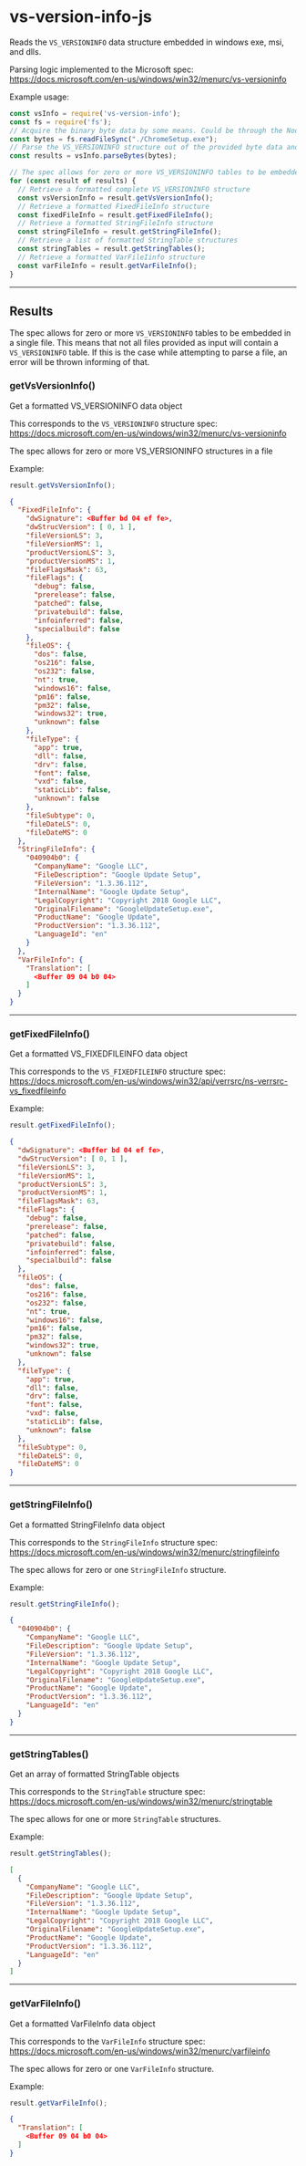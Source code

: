 # vs-version-info-js

Reads the `VS_VERSIONINFO` data structure embedded in windows exe, msi, and dlls.

Parsing logic implemented to the Microsoft spec: https://docs.microsoft.com/en-us/windows/win32/menurc/vs-versioninfo

Example usage:
```js
const vsInfo = require('vs-version-info');
const fs = require('fs');
// Acquire the binary byte data by some means. Could be through the NodeJS fs module, or the HTML5 FileReader
const bytes = fs.readFileSync("./ChromeSetup.exe");
// Parse the VS_VERSIONINFO structure out of the provided byte data and store the results
const results = vsInfo.parseBytes(bytes);

// The spec allows for zero or more VS_VERSIONINFO tables to be embedded in a single file
for (const result of results) {
  // Retrieve a formatted complete VS_VERSIONINFO structure
  const vsVersionInfo = result.getVsVersionInfo();
  // Retrieve a formatted FixedFileInfo structure
  const fixedFileInfo = result.getFixedFileInfo();
  // Retrieve a formatted StringFileInfo structure
  const stringFileInfo = result.getStringFileInfo();
  // Retrieve a list of formatted StringTable structures
  const stringTables = result.getStringTables();
  // Retrieve a formatted VarFileIinfo structure
  const varFileInfo = result.getVarFileInfo();
}
```
___
## Results
The spec allows for zero or more `VS_VERSIONINFO` tables to be embedded in a single file. This means that not all files provided as input will contain a `VS_VERSIONINFO` table. If this is the case while attempting to parse a file, an error will be thrown informing of that.

### getVsVersionInfo()
Get a formatted VS_VERSIONINFO data object

This corresponds to the `VS_VERSIONINFO` structure spec: https://docs.microsoft.com/en-us/windows/win32/menurc/vs-versioninfo

The spec allows for zero or more VS_VERSIONINFO structures in a file

Example:
```js
result.getVsVersionInfo();
```
```json
{
  "FixedFileInfo": {
    "dwSignature": <Buffer bd 04 ef fe>,
    "dwStrucVersion": [ 0, 1 ],
    "fileVersionLS": 3,
    "fileVersionMS": 1,
    "productVersionLS": 3,
    "productVersionMS": 1,
    "fileFlagsMask": 63,
    "fileFlags": {
      "debug": false,
      "prerelease": false,
      "patched": false,
      "privatebuild": false,
      "infoinferred": false,
      "specialbuild": false
    },
    "fileOS": {
      "dos": false,
      "os216": false,
      "os232": false,
      "nt": true,
      "windows16": false,
      "pm16": false,
      "pm32": false,
      "windows32": true,
      "unknown": false
    },
    "fileType": {
      "app": true,
      "dll": false,
      "drv": false,
      "font": false,
      "vxd": false,
      "staticLib": false,
      "unknown": false
    },
    "fileSubtype": 0,
    "fileDateLS": 0,
    "fileDateMS": 0
  },
  "StringFileInfo": {
    "040904b0": {
      "CompanyName": "Google LLC",
      "FileDescription": "Google Update Setup",
      "FileVersion": "1.3.36.112",
      "InternalName": "Google Update Setup",
      "LegalCopyright": "Copyright 2018 Google LLC",
      "OriginalFilename": "GoogleUpdateSetup.exe",
      "ProductName": "Google Update",
      "ProductVersion": "1.3.36.112",
      "LanguageId": "en"
    }
  },
  "VarFileInfo": {
    "Translation": [
      <Buffer 09 04 b0 04>
    ]
  }
}
```
___
### getFixedFileInfo()
Get a formatted VS_FIXEDFILEINFO data object

This corresponds to the `VS_FIXEDFILEINFO` structure spec: https://docs.microsoft.com/en-us/windows/win32/api/verrsrc/ns-verrsrc-vs_fixedfileinfo

Example:
```js
result.getFixedFileInfo();
```
```json
{
  "dwSignature": <Buffer bd 04 ef fe>,
  "dwStrucVersion": [ 0, 1 ],
  "fileVersionLS": 3,
  "fileVersionMS": 1,
  "productVersionLS": 3,
  "productVersionMS": 1,
  "fileFlagsMask": 63,
  "fileFlags": {
    "debug": false,
    "prerelease": false,
    "patched": false,
    "privatebuild": false,
    "infoinferred": false,
    "specialbuild": false
  },
  "fileOS": {
    "dos": false,
    "os216": false,
    "os232": false,
    "nt": true,
    "windows16": false,
    "pm16": false,
    "pm32": false,
    "windows32": true,
    "unknown": false
  },
  "fileType": {
    "app": true,
    "dll": false,
    "drv": false,
    "font": false,
    "vxd": false,
    "staticLib": false,
    "unknown": false
  },
  "fileSubtype": 0,
  "fileDateLS": 0,
  "fileDateMS": 0
}
```
___
### getStringFileInfo()
Get a formatted StringFileInfo data object

This corresponds to the `StringFileInfo` structure spec: https://docs.microsoft.com/en-us/windows/win32/menurc/stringfileinfo

The spec allows for zero or one `StringFileInfo` structure.

Example:
```js
result.getStringFileInfo();
```
```json
{
  "040904b0": {
    "CompanyName": "Google LLC",
    "FileDescription": "Google Update Setup",
    "FileVersion": "1.3.36.112",
    "InternalName": "Google Update Setup",
    "LegalCopyright": "Copyright 2018 Google LLC",
    "OriginalFilename": "GoogleUpdateSetup.exe",
    "ProductName": "Google Update",
    "ProductVersion": "1.3.36.112",
    "LanguageId": "en"
  }
}
```
___
### getStringTables()
Get an array of formatted StringTable objects

This corresponds to the `StringTable` structure spec: https://docs.microsoft.com/en-us/windows/win32/menurc/stringtable

The spec allows for one or more `StringTable` structures.

Example:
```js
result.getStringTables();
```
```json
[
  {
    "CompanyName": "Google LLC",
    "FileDescription": "Google Update Setup",
    "FileVersion": "1.3.36.112",
    "InternalName": "Google Update Setup",
    "LegalCopyright": "Copyright 2018 Google LLC",
    "OriginalFilename": "GoogleUpdateSetup.exe",
    "ProductName": "Google Update",
    "ProductVersion": "1.3.36.112",
    "LanguageId": "en"
  }
]
```
___
### getVarFileInfo()
Get a formatted VarFileInfo data object

This corresponds to the `VarFileInfo` structure spec: https://docs.microsoft.com/en-us/windows/win32/menurc/varfileinfo

The spec allows for zero or one `VarFileInfo` structure.

Example:
```js
result.getVarFileInfo();
```
```json
{
  "Translation": [
    <Buffer 09 04 b0 04>
  ]
}
```